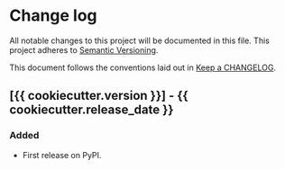 # Change log
All notable changes to this project will be documented in this file.
This project adheres to [Semantic Versioning](http://semver.org/).

This document follows the conventions laid out in [Keep a CHANGELOG][keep].

## [{{ cookiecutter.version }}] - {{ cookiecutter.release_date }}
### Added
* First release on PyPI.


[keep]: http://keepachangelog.com/
